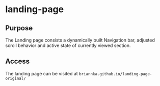 # landing-page
## Purpose
The Landing page consists a dynamically built Navigation bar, adjusted scroll behavior and active state of currently viewed section.

## Access
The landing page can be visited at ```briannka.github.io/landing-page-original/```
